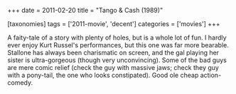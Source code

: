 +++
date = 2011-02-20
title = "Tango & Cash (1989)"

[taxonomies]
tags = ['2011-movie', 'decent']
categories = ['movies']
+++

A faity-tale of a story with plenty of holes, but is a whole lot of fun.
I hardly ever enjoy Kurt Russel\'s performances, but this one was far
more bearable. Stallone has always been charismatic on screen, and the
gal playing her sister is ultra-gorgeous (though very unconvincing).
Some of the bad guys are mere comic relief (check the guy with massive
jaws; check they guy with a pony-tail, the one who looks constipated).
Good ole cheap action-comedy.
